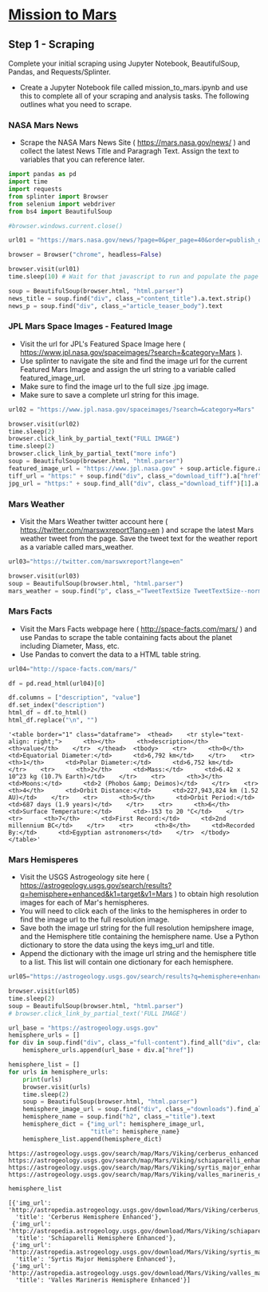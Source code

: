 
# [Mission to Mars](https://missiontomarz.herokuapp.com/)

## Step 1 - Scraping
Complete your initial scraping using Jupyter Notebook, BeautifulSoup, Pandas, and Requests/Splinter.


*  Create a Jupyter Notebook file called mission_to_mars.ipynb and use this to complete all of your scraping and analysis tasks. The following outlines what you need to scrape.

### NASA Mars News
*  Scrape the NASA Mars News Site ( https://mars.nasa.gov/news/ ) and collect the latest News Title and Paragragh Text. Assign the text to variables that you can reference later.


```python
import pandas as pd
import time
import requests
from splinter import Browser
from selenium import webdriver
from bs4 import BeautifulSoup

#browser.windows.current.close()
```


```python
url01 = "https://mars.nasa.gov/news/?page=0&per_page=40&order=publish_date+desc%2Ccreated_at+desc&search=&category=19%2C165%2C184%2C204&blank_scope=Latest"
```


```python
browser = Browser("chrome", headless=False)
```


```python
browser.visit(url01)
time.sleep(10) # Wait for that javascript to run and populate the page
```


```python
soup = BeautifulSoup(browser.html, "html.parser")
news_title = soup.find("div", class_="content_title").a.text.strip()
news_p = soup.find("div", class_="article_teaser_body").text
```

### JPL Mars Space Images - Featured Image


*  Visit the url for JPL's Featured Space Image here ( https://www.jpl.nasa.gov/spaceimages/?search=&category=Mars ).
*  Use splinter to navigate the site and find the image url for the current Featured Mars Image and assign the url string to a variable called featured_image_url.
*  Make sure to find the image url to the full size .jpg image.
*  Make sure to save a complete url string for this image.


```python
url02 = "https://www.jpl.nasa.gov/spaceimages/?search=&category=Mars"
```


```python
browser.visit(url02)
time.sleep(2)
browser.click_link_by_partial_text("FULL IMAGE")
time.sleep(2)
browser.click_link_by_partial_text("more info")
soup = BeautifulSoup(browser.html, "html.parser")
featured_image_url = "https://www.jpl.nasa.gov" + soup.article.figure.a["href"]
tiff_url = "https:" + soup.find("div", class_="download_tiff").a["href"]
jpg_url = "https:" + soup.find_all("div", class_="download_tiff")[1].a["href"]
```

### Mars Weather


*  Visit the Mars Weather twitter account here ( https://twitter.com/marswxreport?lang=en ) and scrape the latest Mars weather tweet from the page. Save the tweet text for the weather report as a variable called mars_weather.


```python
url03="https://twitter.com/marswxreport?lange=en"
```


```python
browser.visit(url03)
soup = BeautifulSoup(browser.html, "html.parser")
mars_weather = soup.find("p", class_="TweetTextSize TweetTextSize--normal js-tweet-text tweet-text").text
```

### Mars Facts


*  Visit the Mars Facts webpage here ( http://space-facts.com/mars/ ) and use Pandas to scrape the table containing facts about the planet including Diameter, Mass, etc.
*  Use Pandas to convert the data to a HTML table string.


```python
url04="http://space-facts.com/mars/"
```


```python
df = pd.read_html(url04)[0]
```


```python
df.columns = ["description", "value"]
df.set_index("description")
html_df = df.to_html()
html_df.replace("\n", "")
```




    '<table border="1" class="dataframe">  <thead>    <tr style="text-align: right;">      <th></th>      <th>description</th>      <th>value</th>    </tr>  </thead>  <tbody>    <tr>      <th>0</th>      <td>Equatorial Diameter:</td>      <td>6,792 km</td>    </tr>    <tr>      <th>1</th>      <td>Polar Diameter:</td>      <td>6,752 km</td>    </tr>    <tr>      <th>2</th>      <td>Mass:</td>      <td>6.42 x 10^23 kg (10.7% Earth)</td>    </tr>    <tr>      <th>3</th>      <td>Moons:</td>      <td>2 (Phobos &amp; Deimos)</td>    </tr>    <tr>      <th>4</th>      <td>Orbit Distance:</td>      <td>227,943,824 km (1.52 AU)</td>    </tr>    <tr>      <th>5</th>      <td>Orbit Period:</td>      <td>687 days (1.9 years)</td>    </tr>    <tr>      <th>6</th>      <td>Surface Temperature:</td>      <td>-153 to 20 °C</td>    </tr>    <tr>      <th>7</th>      <td>First Record:</td>      <td>2nd millennium BC</td>    </tr>    <tr>      <th>8</th>      <td>Recorded By:</td>      <td>Egyptian astronomers</td>    </tr>  </tbody></table>'



### Mars Hemisperes


*  Visit the USGS Astrogeology site here ( https://astrogeology.usgs.gov/search/results?q=hemisphere+enhanced&k1=target&v1=Mars ) to obtain high resolution images for each of Mar's hemispheres.
*  You will need to click each of the links to the hemispheres in order to find the image url to the full resolution image.
*  Save both the image url string for the full resolution hemipshere image, and the Hemisphere title containing the hemisphere name. Use a Python dictionary to store the data using the keys img_url and title.
*  Append the dictionary with the image url string and the hemisphere title to a list. This list will contain one dictionary for each hemisphere.


```python
url05="https://astrogeology.usgs.gov/search/results?q=hemisphere+enhanced&k1=target&v1=Mars"
```


```python
browser.visit(url05)
time.sleep(2)
soup = BeautifulSoup(browser.html, "html.parser")
# browser.click_link_by_partial_text('FULL IMAGE')
```


```python
url_base = "https://astrogeology.usgs.gov"
hemisphere_urls = []
for div in soup.find("div", class_="full-content").find_all("div", class_="item"):
    hemisphere_urls.append(url_base + div.a["href"])
```


```python
hemisphere_list = []
for urls in hemisphere_urls:
    print(urls)
    browser.visit(urls)
    time.sleep(2)
    soup = BeautifulSoup(browser.html, "html.parser")
    hemisphere_image_url = soup.find("div", class_="downloads").find_all("li")[1].a["href"]
    hemisphere_name = soup.find("h2", class_="title").text
    hemisphere_dict = {"img_url": hemisphere_image_url,
                       "title": hemisphere_name}
    hemisphere_list.append(hemisphere_dict)
```

    https://astrogeology.usgs.gov/search/map/Mars/Viking/cerberus_enhanced
    https://astrogeology.usgs.gov/search/map/Mars/Viking/schiaparelli_enhanced
    https://astrogeology.usgs.gov/search/map/Mars/Viking/syrtis_major_enhanced
    https://astrogeology.usgs.gov/search/map/Mars/Viking/valles_marineris_enhanced
    


```python
hemisphere_list
```




    [{'img_url': 'http://astropedia.astrogeology.usgs.gov/download/Mars/Viking/cerberus_enhanced.tif',
      'title': 'Cerberus Hemisphere Enhanced'},
     {'img_url': 'http://astropedia.astrogeology.usgs.gov/download/Mars/Viking/schiaparelli_enhanced.tif',
      'title': 'Schiaparelli Hemisphere Enhanced'},
     {'img_url': 'http://astropedia.astrogeology.usgs.gov/download/Mars/Viking/syrtis_major_enhanced.tif',
      'title': 'Syrtis Major Hemisphere Enhanced'},
     {'img_url': 'http://astropedia.astrogeology.usgs.gov/download/Mars/Viking/valles_marineris_enhanced.tif',
      'title': 'Valles Marineris Hemisphere Enhanced'}]



